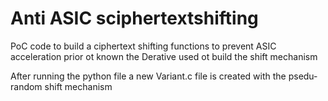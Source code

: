 # Anti ASIC sciphertextshifting
PoC code to build a ciphertext shifting functions to prevent ASIC acceleration prior ot known the Derative used ot build the shift mechanism

After running the python file a new Variant.c file is created with the psedu-random shift mechanism
